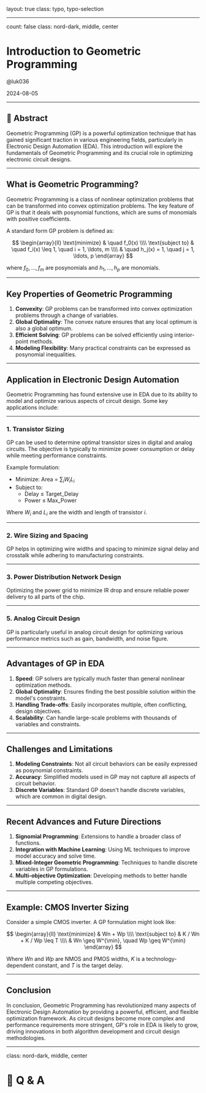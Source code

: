 layout: true
class: typo, typo-selection

---

count: false
class: nord-dark, middle, center

# Introduction to Geometric Programming

@luk036

2024-08-05

---

## 📝 Abstract

Geometric Programming (GP) is a powerful optimization technique that has gained significant traction in various engineering fields, particularly in Electronic Design Automation (EDA). This introduction will explore the fundamentals of Geometric Programming and its crucial role in optimizing electronic circuit designs.

---

## What is Geometric Programming?

Geometric Programming is a class of nonlinear optimization problems that can be transformed into convex optimization problems. The key feature of GP is that it deals with posynomial functions, which are sums of monomials with positive coefficients.

A standard form GP problem is defined as:

$$
\begin{array}{ll}
    \text{minimize} & \quad f_0(x) \\\\
    \text{subject to} & \quad f_i(x) \leq 1, \quad i = 1, \ldots, m \\\\
      & \quad h_j(x) = 1, \quad j = 1, \ldots, p
\end{array}
$$

where $f_0, \ldots, f_m$ are posynomials and $h_1, \ldots, h_p$ are monomials.

---

## Key Properties of Geometric Programming

1. **Convexity**: GP problems can be transformed into convex optimization problems through a change of variables.
2. **Global Optimality**: The convex nature ensures that any local optimum is also a global optimum.
3. **Efficient Solving**: GP problems can be solved efficiently using interior-point methods.
4. **Modeling Flexibility**: Many practical constraints can be expressed as posynomial inequalities.

---

## Application in Electronic Design Automation

Geometric Programming has found extensive use in EDA due to its ability to model and optimize various aspects of circuit design. Some key applications include:

---

### 1. Transistor Sizing

GP can be used to determine optimal transistor sizes in digital and analog circuits. The objective is typically to minimize power consumption or delay while meeting performance constraints.

Example formulation:
- Minimize: Area = $\sum_{i} W_i L_i$
- Subject to:
  - Delay $\leq$ Target_Delay
  - Power $\leq$ Max_Power

Where $W_i$ and $L_i$ are the width and length of transistor $i$.

---

### 2. Wire Sizing and Spacing

GP helps in optimizing wire widths and spacing to minimize signal delay and crosstalk while adhering to manufacturing constraints.

---

### 3. Power Distribution Network Design

Optimizing the power grid to minimize IR drop and ensure reliable power delivery to all parts of the chip.

---

### 5. Analog Circuit Design

GP is particularly useful in analog circuit design for optimizing various performance metrics such as gain, bandwidth, and noise figure.

---

## Advantages of GP in EDA

1. **Speed**: GP solvers are typically much faster than general nonlinear optimization methods.
2. **Global Optimality**: Ensures finding the best possible solution within the model's constraints.
3. **Handling Trade-offs**: Easily incorporates multiple, often conflicting, design objectives.
4. **Scalability**: Can handle large-scale problems with thousands of variables and constraints.

---

## Challenges and Limitations

1. **Modeling Constraints**: Not all circuit behaviors can be easily expressed as posynomial constraints.
2. **Accuracy**: Simplified models used in GP may not capture all aspects of circuit behavior.
3. **Discrete Variables**: Standard GP doesn't handle discrete variables, which are common in digital design.

---

## Recent Advances and Future Directions

1. **Signomial Programming**: Extensions to handle a broader class of functions.
2. **Integration with Machine Learning**: Using ML techniques to improve model accuracy and solve time.
3. **Mixed-Integer Geometric Programming**: Techniques to handle discrete variables in GP formulations.
4. **Multi-objective Optimization**: Developing methods to better handle multiple competing objectives.

---

## Example: CMOS Inverter Sizing

Consider a simple CMOS inverter. A GP formulation might look like:

$$
\begin{array}{ll}
  \text{minimize} & Wn + Wp \\\\
  \text{subject to} & K / Wn + K / Wp \leq T \\\\
    & Wn \geq W^{\min}, \quad Wp \geq W^{\min}
\end{array}
$$

Where $Wn$ and $Wp$ are NMOS and PMOS widths, $K$ is a technology-dependent constant, and $T$ is the target delay.

---

## Conclusion

In conclusion, Geometric Programming has revolutionized many aspects of Electronic Design Automation by providing a powerful, efficient, and flexible optimization framework. As circuit designs become more complex and performance requirements more stringent, GP's role in EDA is likely to grow, driving innovations in both algorithm development and circuit design methodologies.

---

class: nord-dark, middle, center

# 🙋 Q & A
